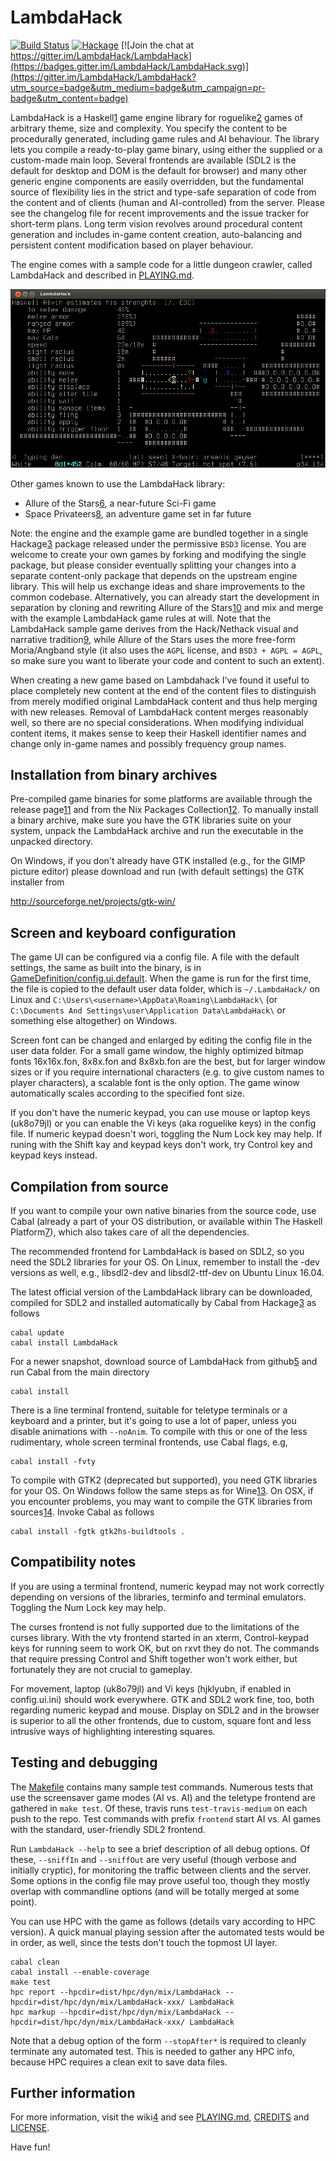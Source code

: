 LambdaHack
==========

[![Build Status](https://travis-ci.org/LambdaHack/LambdaHack.svg?branch=master)](https://travis-ci.org/LambdaHack/LambdaHack)
[![Hackage](https://img.shields.io/hackage/v/LambdaHack.svg)](https://hackage.haskell.org/package/LambdaHack)
[![Join the chat at https://gitter.im/LambdaHack/LambdaHack](https://badges.gitter.im/LambdaHack/LambdaHack.svg)](https://gitter.im/LambdaHack/LambdaHack?utm_source=badge&utm_medium=badge&utm_campaign=pr-badge&utm_content=badge)

LambdaHack is a Haskell[1] game engine library for roguelike[2]
games of arbitrary theme, size and complexity. You specify the content
to be procedurally generated, including game rules and AI behaviour.
The library lets you compile a ready-to-play game binary, using either
the supplied or a custom-made main loop. Several frontends are available
(SDL2 is the default for desktop and DOM is the default for browser)
and many other generic engine components are easily overridden,
but the fundamental source of flexibility lies
in the strict and type-safe separation of code from the content
and of clients (human and AI-controlled) from the server.
Please see the changelog file for recent improvements
and the issue tracker for short-term plans. Long term vision
revolves around procedural content generation and includes
in-game content creation, auto-balancing and persistent
content modification based on player behaviour.

The engine comes with a sample code for a little dungeon crawler,
called LambdaHack and described in [PLAYING.md](GameDefinition/PLAYING.md).

![gameplay screenshot](https://raw.githubusercontent.com/LambdaHack/media/master/screenshot/raid1.png)

Other games known to use the LambdaHack library:

* Allure of the Stars[6], a near-future Sci-Fi game
* Space Privateers[8], an adventure game set in far future

Note: the engine and the example game are bundled together in a single
Hackage[3] package released under the permissive `BSD3` license.
You are welcome to create your own games by forking and modifying
the single package, but please consider eventually splitting your changes
into a separate content-only package that depends on the upstream
engine library. This will help us exchange ideas and share improvements
to the common codebase. Alternatively, you can already start the development
in separation by cloning and rewriting Allure of the Stars[10]
and mix and merge with the example LambdaHack game rules at will.
Note that the LambdaHack sample game derives from the Hack/Nethack visual
and narrative tradition[9], while Allure of the Stars uses the more free-form
Moria/Angband style (it also uses the `AGPL` license, and `BSD3 + AGPL = AGPL`,
so make sure you want to liberate your code and content to such an extent).

When creating a new game based on Lambdahack I've found it useful to place
completely new content at the end of the content files to distinguish from
merely modified original LambdaHack content and thus help merging with new
releases. Removal of LambdaHack content merges reasonably well, so there are
no special considerations. When modifying individual content items,
it makes sense to keep their Haskell identifier names and change only
in-game names and possibly frequency group names.


Installation from binary archives
---------------------------------

Pre-compiled game binaries for some platforms are available through
the release page[11] and from the Nix Packages Collection[12].
To manually install a binary archive, make sure you have the GTK
libraries suite on your system, unpack the LambdaHack archive
and run the executable in the unpacked directory.

On Windows, if you don't already have GTK installed (e.g., for the GIMP
picture editor) please download and run (with default settings)
the GTK installer from

http://sourceforge.net/projects/gtk-win/


Screen and keyboard configuration
---------------------------------

The game UI can be configured via a config file.
A file with the default settings, the same as built into the binary, is in
[GameDefinition/config.ui.default](GameDefinition/config.ui.default).
When the game is run for the first time, the file is copied to the default
user data folder, which is `~/.LambdaHack/` on Linux and
`C:\Users\<username>\AppData\Roaming\LambdaHack\`
(or `C:\Documents And Settings\user\Application Data\LambdaHack\`
or something else altogether) on Windows.

Screen font can be changed and enlarged by editing the config file
in the user data folder. For a small game window, the highly optimized
bitmap fonts 16x16x.fon, 8x8x.fon and 8x8xb.fon are the best,
but for larger window sizes or if you require international characters
(e.g. to give custom names to player characters), a scalable font
is the only option. The game winow automatically scales according
to the specified font size.

If you don't have the numeric keypad, you can use mouse or laptop
keys (uk8o79jl) or you can enable the Vi keys (aka roguelike keys)
in the config file. If numeric keypad doesn't wori, toggling the Num Lock key
may help. If runing with the Shift kay and keypad keys don't work,
try Control key and keypad keys instead.


Compilation from source
-----------------------

If you want to compile your own native binaries from the source code,
use Cabal (already a part of your OS distribution, or available within
The Haskell Platform[7]), which also takes care of all the dependencies.

The recommended frontend for LambdaHack is based on SDL2, so you need the SDL2
libraries for your OS. On Linux, remember to install the -dev versions as well,
e.g., libsdl2-dev and libsdl2-ttf-dev on Ubuntu Linux 16.04.

The latest official version of the LambdaHack library can be downloaded,
compiled for SDL2 and installed automatically by Cabal from Hackage[3]
as follows

    cabal update
    cabal install LambdaHack

For a newer snapshot, download source of LambdaHack from github[5]
and run Cabal from the main directory

    cabal install

There is a line terminal frontend, suitable for teletype terminals
or a keyboard and a printer, but it's going to use a lot of paper,
unless you disable animations with `--noAnim`. To compile with this
or one of the less rudimentary, whole screen terminal frontends,
use Cabal flags, e.g,

    cabal install -fvty

To compile with GTK2 (deprecated but supported), you need GTK libraries
for your OS. On Windows follow the same steps as for Wine[13].
On OSX, if you encounter problems, you may want to
compile the GTK libraries from sources[14]. Invoke Cabal as follows

    cabal install -fgtk gtk2hs-buildtools .


Compatibility notes
-------------------

If you are using a terminal frontend, numeric keypad may not work
correctly depending on versions of the libraries, terminfo and terminal
emulators. Toggling the Num Lock key may help.

The curses frontend is not fully supported due to the limitations
of the curses library. With the vty frontend started in an xterm,
Control-keypad keys for running seem to work OK, but on rxvt they do not.
The commands that require pressing Control and Shift together won't
work either, but fortunately they are not crucial to gameplay.

For movement, laptop (uk8o79jl) and Vi keys (hjklyubn, if enabled
in config.ui.ini) should work everywhere. GTK and SDL2 work fine, too,
both regarding numeric keypad and mouse. Display on SDL2 and in the browser
is superior to all the other frontends, due to custom, square font
and less intrusive ways of highlighting interesting squares.


Testing and debugging
---------------------

The [Makefile](Makefile) contains many sample test commands.
Numerous tests that use the screensaver game modes (AI vs. AI)
and the teletype frontend are gathered in `make test`.
Of these, travis runs `test-travis-medium` on each push to the repo.
Test commands with prefix `frontend` start AI vs. AI games
with the standard, user-friendly SDL2 frontend.

Run `LambdaHack --help` to see a brief description of all debug options.
Of these, `--sniffIn` and `--sniffOut` are very useful (though verbose
and initially cryptic), for monitoring the traffic between clients
and the server. Some options in the config file may prove useful too,
though they mostly overlap with commandline options (and will be totally
merged at some point).

You can use HPC with the game as follows (details vary according
to HPC version). A quick manual playing session after the automated tests
would be in order, as well, since the tests don't touch the topmost UI layer.

    cabal clean
    cabal install --enable-coverage
    make test
    hpc report --hpcdir=dist/hpc/dyn/mix/LambdaHack --hpcdir=dist/hpc/dyn/mix/LambdaHack-xxx/ LambdaHack
    hpc markup --hpcdir=dist/hpc/dyn/mix/LambdaHack --hpcdir=dist/hpc/dyn/mix/LambdaHack-xxx/ LambdaHack

Note that a debug option of the form `--stopAfter*` is required to cleanly
terminate any automated test. This is needed to gather any HPC info,
because HPC requires a clean exit to save data files.


Further information
-------------------

For more information, visit the wiki[4]
and see [PLAYING.md](GameDefinition/PLAYING.md), [CREDITS](CREDITS)
and [LICENSE](LICENSE).

Have fun!



[1]: http://www.haskell.org/
[2]: http://roguebasin.roguelikedevelopment.org/index.php?title=Berlin_Interpretation
[3]: http://hackage.haskell.org/package/LambdaHack
[4]: https://github.com/LambdaHack/LambdaHack/wiki
[5]: http://github.com/LambdaHack/LambdaHack
[6]: http://allureofthestars.com
[7]: http://www.haskell.org/platform
[8]: https://github.com/tuturto/space-privateers
[9]: https://github.com/LambdaHack/LambdaHack/wiki/Sample-dungeon-crawler
[10]: https://github.com/AllureOfTheStars/Allure
[11]: https://github.com/LambdaHack/LambdaHack/releases/latest
[12]: http://hydra.cryp.to/search?query=LambdaHack
[13]: http://www.haskell.org/haskellwiki/GHC_under_Wine#Code_that_uses_gtk2hs
[14]: http://www.edsko.net/2014/04/27/haskell-including-gtk-on-mavericks
